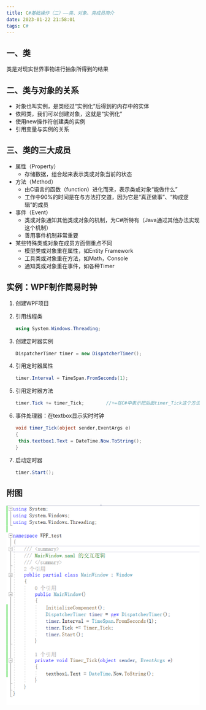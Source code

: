 ```yaml
---
title: C#基础操作（二）——类、对象、类成员简介
date: 2023-01-22 21:58:01
tags: C#
---
```


## 一、类

类是对现实世界事物进行抽象所得到的结果

## 二、类与对象的关系

- 对象也叫实例，是类经过“实例化”后得到的内存中的实体
- 依照类，我们可以创建对象，这就是“实例化”
- 使用new操作符创建类的实例
- 引用变量与实例的关系  

## 三、类的三大成员

- 属性（Property）
  - 存储数据，组合起来表示类或对象当前的状态
- 方法（Method）
  - 由C语言的函数（function）进化而来，表示类或对象“能做什么”
  - 工作中90%的时间是在与方法打交道，因为它是“真正做事”、“构成逻辑”的成员
- 事件（Event）
  - 类或对象通知其他类或对象的机制，为C#所特有（Java通过其他办法实现这个机制）
  - 善用事件机制非常重要
- 某些特殊类或对象在成员方面侧重点不同
  - 模型类或对象重在属性，如Entity Framework
  - 工具类或对象重在方法，如Math，Console
  - 通知类或对象重在事件，如各种Timer

## 实例：WPF制作简易时钟

1. 创建WPF项目

2. 引用线程类

   ```c#
   using System.Windows.Threading;
   ```

3. 创建定时器实例

   ```c#
   DispatcherTimer timer = new DispatcherTimer();
   ```

4. 引用定时器属性

   ```c#
   timer.Interval = TimeSpan.FromSeconds(1);
   ```

5. 引用定时器方法

   ```c#
   timer.Tick += timer_Tick;		//+=在C#中表示把后面timer_Tick这个方法(函数)挂接到这个事件上，即事件每触发一次，就执行一次方法(函数)，该方法又叫事件处理器。
   ```

6. 事件处理器：在textbox显示实时时钟

   ```c#
   void timer_Tick(object sender,EventArgs e)
   {
   	this.textbox1.Text = DateTime.Now.ToString();
   }
   ```

7. 启动定时器

   ```c#
   timer.Start();
   ```

## 附图

![C#定时器实例](../images/Csharp定时器实例.png)
